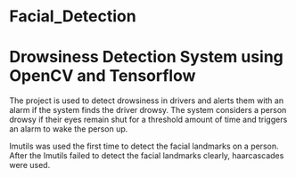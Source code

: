 # Facial_Detection
# Drowsiness Detection System using OpenCV and Tensorflow

The project is used to detect drowsiness in drivers and alerts them with an alarm if the system finds the driver drowsy.
The system considers a person drowsy if their eyes remain shut for a threshold amount of time and triggers an alarm to wake the person up.

Imutils was used the first time to detect the facial landmarks on a person.
After the Imutils failed to detect the facial landmarks clearly, haarcascades were used.
